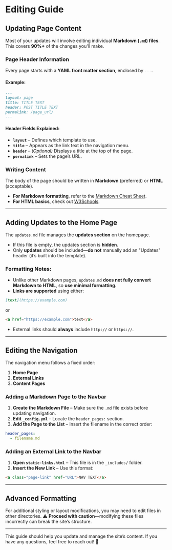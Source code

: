 # Editing Guide

## Updating Page Content

Most of your updates will involve editing individual **Markdown (`.md`) files**. This covers **90%+** of the changes you'll make.

### Page Header Information

Every page starts with a **YAML front matter section**, enclosed by `---`.

#### Example:
````markdown
---
layout: page
title: TITLE TEXT
header: POST TITLE TEXT
permalink: /page_url/
---
````

#### Header Fields Explained:
- **`layout`** – Defines which template to use.
- **`title`** – Appears as the link text in the navigation menu.
- **`header`** – *(Optional)* Displays a title at the top of the page.
- **`permalink`** – Sets the page’s URL.

### Writing Content

The body of the page should be written in **Markdown** (preferred) or **HTML** (acceptable).

- **For Markdown formatting**, refer to the [Markdown Cheat Sheet](https://www.markdownguide.org/cheat-sheet/).
- **For HTML basics**, check out [W3Schools](https://www.w3schools.com/html/default.asp).

---

## Adding Updates to the Home Page

The `updates.md` file manages the **updates section** on the homepage.
- If this file is empty, the updates section is **hidden**.
- Only **updates** should be included—**do not** manually add an "Updates" header (it’s built into the template).

### Formatting Notes:
- Unlike other Markdown pages, `updates.md` **does not fully convert Markdown to HTML**, so **use minimal formatting**.
- **Links are supported** using either:
````markdown
[text](https://example.com)
````
or
````html
<a href="https://example.com">text</a>
````

- External links should **always** include `http://` or `https://`.

---

## Editing the Navigation

The navigation menu follows a fixed order:
1. **Home Page**
2. **External Links**
3. **Content Pages**

### Adding a Markdown Page to the Navbar

1. **Create the Markdown File** – Make sure the `.md` file exists before updating navigation.
2. **Edit `_config.yml`** – Locate the `header_pages:` section.
3. **Add the Page to the List** – Insert the filename in the correct order:
````yaml
header_pages:
  - filename.md
````

### Adding an External Link to the Navbar

1. **Open `static-links.html`** – This file is in the `_includes/` folder.
2. **Insert the New Link** – Use this format:
````html
<a class="page-link" href="URL">NAV TEXT</a>
````

---

## Advanced Formatting

For additional styling or layout modifications, you may need to edit files in other directories.
⚠️ **Proceed with caution**—modifying these files incorrectly can break the site’s structure.

---

This guide should help you update and manage the site’s content. If you have any questions, feel free to reach out! 🚀
